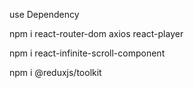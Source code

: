 use  Dependency 

npm i react-router-dom axios react-player

 npm i react-infinite-scroll-component

 npm i @reduxjs/toolkit